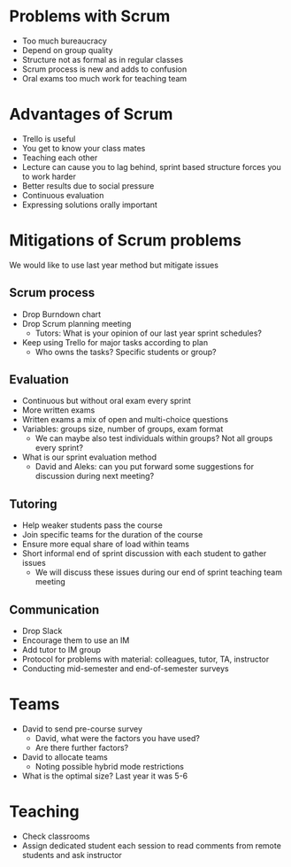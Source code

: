 # Problems with Scrum

* Too much bureaucracy
* Depend on group quality
* Structure not as formal as in regular classes
* Scrum process is new and adds to confusion
* Oral exams too much work for teaching team

# Advantages of Scrum

* Trello is useful
* You get to know your class mates
* Teaching each other
* Lecture can cause you to lag behind, sprint based structure forces you to work harder
* Better results due to social pressure
* Continuous evaluation
* Expressing solutions orally important

# Mitigations of Scrum problems

We would like to use last year method but mitigate issues

## Scrum process

* Drop Burndown chart
* Drop Scrum planning meeting
  + Tutors: What is your opinion of our last year sprint schedules?
* Keep using Trello for major tasks according to plan
  + Who owns the tasks? Specific students or group?

## Evaluation

* Continuous but without oral exam every sprint
* More written exams
* Written exams a mix of open and multi-choice questions
* Variables: groups size, number of groups, exam format
  + We can maybe also test individuals within groups? Not all groups every sprint?
* What is our sprint evaluation method
  + David and Aleks: can you put forward some suggestions for discussion during next meeting?

## Tutoring

* Help weaker students pass the course
* Join specific teams for the duration of the course
* Ensure more equal share of load within teams
* Short informal end of sprint discussion with each student to gather issues
  + We will discuss these issues during our end of sprint teaching team meeting

## Communication

* Drop Slack
* Encourage them to use an IM
* Add tutor to IM group
* Protocol for problems with material: colleagues, tutor, TA, instructor
* Conducting mid-semester and end-of-semester surveys

# Teams

* David to send pre-course survey
  + David, what were the factors you have used?
  + Are there further factors?
* David to allocate teams
  + Noting possible hybrid mode restrictions
* What is the optimal size? Last year it was 5-6

# Teaching

* Check classrooms
* Assign dedicated student each session to read comments from remote students and ask instructor
